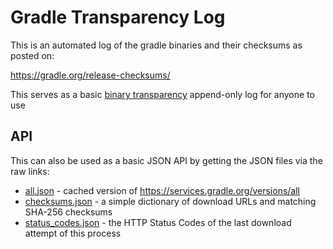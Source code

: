
# Gradle Transparency Log

This is an automated log of the gradle binaries and their checksums as
posted on:

https://gradle.org/release-checksums/

This serves as a basic [binary transparency](https://wiki.mozilla.org/Security/Binary_Transparency) append-only log for anyone to use

## API

This can also be used as a basic JSON API by getting the JSON files via the raw links:

* [all.json](https://gitlab.com/fdroid/gradle-transparency-log/-/raw/master/all.json) - cached version of https://services.gradle.org/versions/all
* [checksums.json](https://gitlab.com/fdroid/gradle-transparency-log/-/raw/master/checksums.json) - a simple dictionary of download URLs and matching SHA-256 checksums
* [status_codes.json](https://gitlab.com/fdroid/gradle-transparency-log/-/blob/master/status_codes.json) - the HTTP Status Codes of the last download attempt of this process
